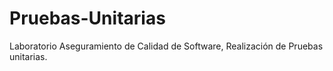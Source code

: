 # Pruebas-Unitarias
Laboratorio Aseguramiento de Calidad de Software, Realización de Pruebas unitarias.
